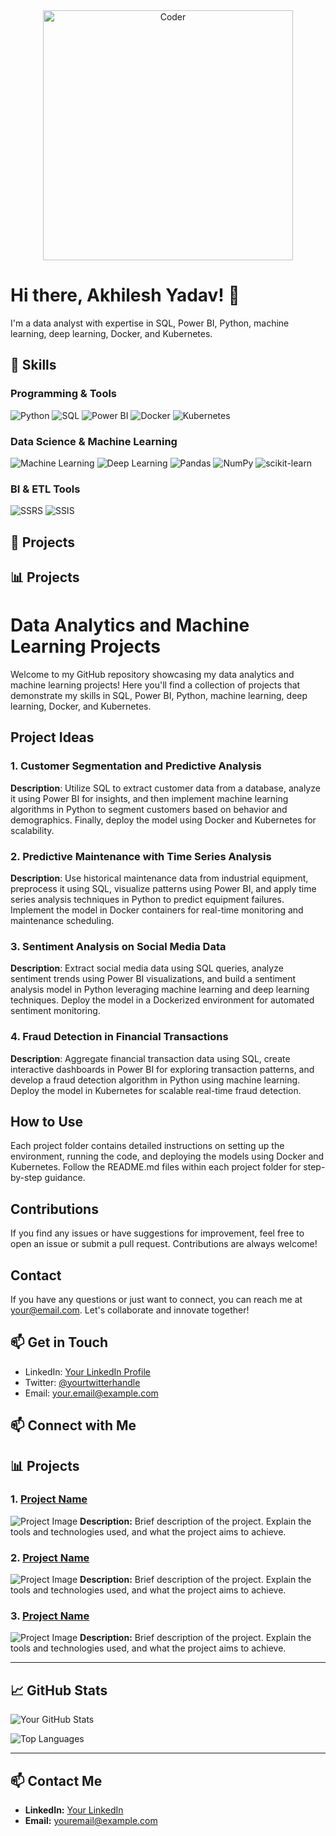 <div align="center">
  <img src="https://media.giphy.com/media/ZVik7pBtu9dNS/giphy.gif" alt="Coder" width="400"/>
</div>

# Hi there, Akhilesh Yadav! 👋

I'm a data analyst with expertise in SQL, Power BI, Python, machine learning, deep learning, Docker, and Kubernetes.

## 🚀 Skills

### Programming & Tools
![Python](https://img.shields.io/badge/Python-3776AB?style=for-the-badge&logo=python&logoColor=white)
![SQL](https://img.shields.io/badge/SQL-003B57?style=for-the-badge&logo=sql&logoColor=white)
![Power BI](https://img.shields.io/badge/Power%20BI-F2C811?style=for-the-badge&logo=power-bi&logoColor=white)
![Docker](https://img.shields.io/badge/Docker-2496ED?style=for-the-badge&logo=docker&logoColor=white)
![Kubernetes](https://img.shields.io/badge/Kubernetes-326CE5?style=for-the-badge&logo=kubernetes&logoColor=white)

### Data Science & Machine Learning
![Machine Learning](https://img.shields.io/badge/Machine%20Learning-FF6F00?style=for-the-badge&logo=machine-learning&logoColor=white)
![Deep Learning](https://img.shields.io/badge/Deep%20Learning-8A2BE2?style=for-the-badge&logo=deep-learning&logoColor=white)
![Pandas](https://img.shields.io/badge/Pandas-150458?style=for-the-badge&logo=pandas&logoColor=white)
![NumPy](https://img.shields.io/badge/NumPy-013243?style=for-the-badge&logo=numpy&logoColor=white)
![scikit-learn](https://img.shields.io/badge/scikit--learn-F7931E?style=for-the-badge&logo=scikit-learn&logoColor=white)

### BI & ETL Tools
![SSRS](https://img.shields.io/badge/SSRS-0078D4?style=for-the-badge&logo=ssrs&logoColor=white)
![SSIS](https://img.shields.io/badge/SSIS-FF6F00?style=for-the-badge&logo=ssis&logoColor=white)

## 💼 Projects


## 📊 Projects

# Data Analytics and Machine Learning Projects

Welcome to my GitHub repository showcasing my data analytics and machine learning projects! Here you'll find a collection of projects that demonstrate my skills in SQL, Power BI, Python, machine learning, deep learning, Docker, and Kubernetes.

## Project Ideas

### 1. Customer Segmentation and Predictive Analysis

**Description**: Utilize SQL to extract customer data from a database, analyze it using Power BI for insights, and then implement machine learning algorithms in Python to segment customers based on behavior and demographics. Finally, deploy the model using Docker and Kubernetes for scalability.

### 2. Predictive Maintenance with Time Series Analysis

**Description**: Use historical maintenance data from industrial equipment, preprocess it using SQL, visualize patterns using Power BI, and apply time series analysis techniques in Python to predict equipment failures. Implement the model in Docker containers for real-time monitoring and maintenance scheduling.

### 3. Sentiment Analysis on Social Media Data

**Description**: Extract social media data using SQL queries, analyze sentiment trends using Power BI visualizations, and build a sentiment analysis model in Python leveraging machine learning and deep learning techniques. Deploy the model in a Dockerized environment for automated sentiment monitoring.

### 4. Fraud Detection in Financial Transactions

**Description**: Aggregate financial transaction data using SQL, create interactive dashboards in Power BI for exploring transaction patterns, and develop a fraud detection algorithm in Python using machine learning. Deploy the model in Kubernetes for scalable real-time fraud detection.

## How to Use

Each project folder contains detailed instructions on setting up the environment, running the code, and deploying the models using Docker and Kubernetes. Follow the README.md files within each project folder for step-by-step guidance.

## Contributions

If you find any issues or have suggestions for improvement, feel free to open an issue or submit a pull request. Contributions are always welcome!

## Contact

If you have any questions or just want to connect, you can reach me at [your@email.com](mailto:your@email.com). Let's collaborate and innovate together!






## 📫 Get in Touch

- LinkedIn: [Your LinkedIn Profile](https://www.linkedin.com/in/yourprofile)
- Twitter: [@yourtwitterhandle](https://twitter.com/yourtwitterhandle)
- Email: [your.email@example.com](mailto:your.email@example.com)


## 📫 Connect with Me
## 📊 Projects

### 1. [Project Name](https://github.com/yourusername/project-repo)
![Project Image](https://your-project-image-url.com)
**Description:** Brief description of the project. Explain the tools and technologies used, and what the project aims to achieve.

### 2. [Project Name](https://github.com/yourusername/project-repo)
![Project Image](https://your-project-image-url.com)
**Description:** Brief description of the project. Explain the tools and technologies used, and what the project aims to achieve.

### 3. [Project Name](https://github.com/yourusername/project-repo)
![Project Image](https://your-project-image-url.com)
**Description:** Brief description of the project. Explain the tools and technologies used, and what the project aims to achieve.

---

## 📈 GitHub Stats

![Your GitHub Stats](https://github-readme-stats.vercel.app/api?username=yourusername&show_icons=true&theme=radical)

![Top Languages](https://github-readme-stats.vercel.app/api/top-langs/?username=yourusername&layout=compact&theme=radical)

---

## 📫 Contact Me

- **LinkedIn:** [Your LinkedIn](https://linkedin.com/in/yourusername)
- **Email:** [youremail@example.com](mailto:youremail@example.com)
